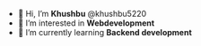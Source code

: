 - 👋 Hi, I’m **Khushbu** @khushbu5220
- 👀 I’m interested in <b>Webdevelopment</b>
- 🌱 I’m currently learning <b>Backend development</b>

<!---
khushbu5220/khushbu5220 is a ✨ special ✨ repository because its `README.md` (this file) appears on your GitHub profile.
You can click the Preview link to take a look at your changes.
--->
